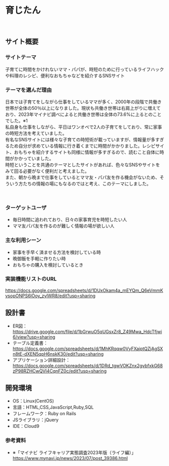 # 育じたん
​
## サイト概要
### サイトテーマ
子育てに時間をかけれないママ・パパが、時短のために行っているライフハックや料理のレシピ、便利なおもちゃなどを紹介するSNSサイト
​
### テーマを選んだ理由
日本では子育てをしながら仕事をしているママが多く、2000年の段階で共働き世帯が全体の50％以上になりました。現状も共働き世帯は右肩上がりに増えており、2023年マイナビ調べによると共働き世帯は全体の73.6%に上るとのことでした。※1<br>
私自身も仕事をしながら、平日はワンオペで2人の子育てをしており、常に家事の時短方法を考えていました。<br>
有名なSNSサイトには様々な子育ての時短術が載っていますが、情報量が多すぎるため自分が求めている情報に行き着くまでに時間がかかりました。レシピサイト、おもちゃを紹介するサイトも同様に情報が多すぎるので、読むこと自体に時間がかかっていました。<br>
時短ということを共通のテーマとしたサイトがあれば、色々なSNSやサイトをみて回る必要がなく便利だと考えました。<br>
また、朝から晩まで仕事をしているとママ友・パパ友を作る機会がないため、そういう方たちの情報の場にもなるのではと考え、このテーマにしました。

​
### ターゲットユーザ
- 毎日時間に追われており、日々の家事育児を時短したい人
- ママ友パパ友を作るのが難しく情報の場が欲しい人
​
### 主な利用シーン
- 家事を手早く済ませる方法を検討している時
- 晩御飯を手軽に作りたい時
- おもちゃの購入を検討しているとき
 
### 実装機能リストのURL
https://docs.google.com/spreadsheets/d/1DUxOkam4a_mEYQm_Q6eVmmKvsopONPS6lOoy_zylWR8/edit?usp=sharing
​
## 設計書
- ER図：https://drive.google.com/file/d/1bGrwuO5qUGsxZr8_Z49Mwa_HdcTfjwi6/view?usp=sharing
- テーブル定義書：https://docs.google.com/spreadsheets/d/1MhKRqqw0VyFXajptQZjAgSXn8tE-dXEN5qpH6nskK30/edit?usp=sharing
- アプリケーション詳細設計：https://docs.google.com/spreadsheets/d/1DRd_tgwVOKZnx2gvbfxkG68zP98RZHCwQVI4CqnFZ0c/edit?usp=sharing
​
## 開発環境
- OS：Linux(CentOS)
- 言語：HTML,CSS,JavaScript,Ruby,SQL
- フレームワーク：Ruby on Rails
- JSライブラリ：jQuery
- IDE：Cloud9
​
### 参考資料
- ※「マイナビ ライフキャリア実態調査2023年版（ライフ編）」https://www.mynavi.jp/news/2023/07/post_39386.html